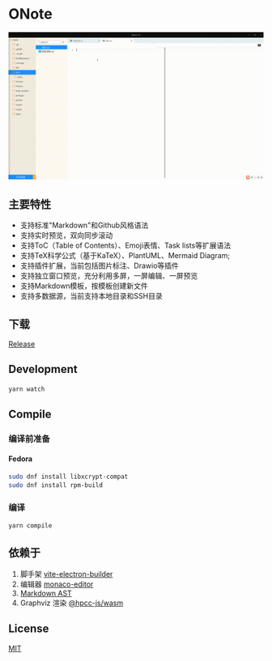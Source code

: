 # ONote
![ONote](./docs/assets/screenshot.gif)

## 主要特性
- 支持标准"Markdown"和Github风格语法
- 支持实时预览，双向同步滚动
- 支持ToC（Table of Contents）、Emoji表情、Task lists等扩展语法
- 支持TeX科学公式（基于KaTeX）、PlantUML、Mermaid Diagram;
- 支持插件扩展，当前包括图片标注、Drawio等插件
- 支持独立窗口预览，充分利用多屏，一屏编辑、一屏预览
- 支持Markdown模板，按模板创建新文件
- 支持多数据源，当前支持本地目录和SSH目录


## 下载

[Release](https://github.com/pansinm/ONote/releases)

## Development

```bash
yarn watch
```

## Compile

### 编译前准备

#### Fedora
```bash
sudo dnf install libxcrypt-compat
sudo dnf install rpm-build
```

### 编译
```bash
yarn compile
```

## 依赖于

1. 脚手架 [vite-electron-builder](https://github.com/cawa-93/vite-electron-builder)
2. 编辑器 [monaco-editor](https://microsoft.github.io/monaco-editor/)
3. [Markdown AST](https://github.com/syntax-tree/mdast)
4. Graphviz 渲染 [@hpcc-js/wasm](https://github.com/hpcc-systems/hpcc-js-wasm)

## License

[MIT](LICENSE)
